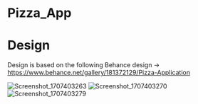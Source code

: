 # Pizza_App

# Design
Design is based on the following Behance design -> https://www.behance.net/gallery/181372129/Pizza-Application

![Screenshot_1707403263](https://github.com/Suganthini-G/Pizza_App/assets/63195066/8acd4b84-9c76-4658-b3b0-6ed54541b5e9) ![Screenshot_1707403270](https://github.com/Suganthini-G/Pizza_App/assets/63195066/c7aad878-be9c-4e2b-a2e3-9c844496e89c)
![Screenshot_1707403279](https://github.com/Suganthini-G/Pizza_App/assets/63195066/1af697a6-2b1e-489d-b372-dea2646a4cdc)
